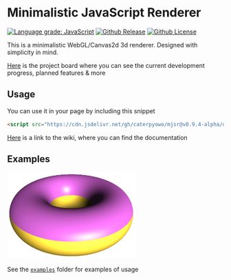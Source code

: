 # Minimalistic JavaScript Renderer

[![Language grade: JavaScript][lgtm]](https://lgtm.com/projects/g/CaterpyOwO/mjsr/context:javascript)
[![Github Release][release]](https://github.com/CaterpyOwO/mjsr/releases/latest)
[![Github License][license]](https://github.com/CaterpyOwO/mjsr/blob/master/LICENSE)

[lgtm]: https://img.shields.io/lgtm/grade/javascript/g/CaterpyOwO/mjsr.svg?logo=lgtm&logoWidth=18
[license]: https://img.shields.io/github/license/CaterpyOwO/mjsr
[release]: https://img.shields.io/github/v/release/CaterpyOwO/mjsr

This is a minimalistic WebGL/Canvas2d 3d renderer.
Designed with simplicity in mind.

[Here](https://github.com/CaterpyOwO/mjsr/projects) is the project board where you can see the current development progress, planned features & more

## Usage

You can use it in your page by including this snippet

```html
<script src="https://cdn.jsdelivr.net/gh/caterpyowo/mjsr@v0.9.4-alpha/dist/mjsr.min.js"></script>
```

[Here](https://github.com/CaterpyOwO/mjsr/wiki) is a link to the wiki, where you can find the documentation

## Examples

<img src="./examples/donut.png" width="300px" alt="A image of a donut">

See the [`examples`](examples) folder for examples of usage
